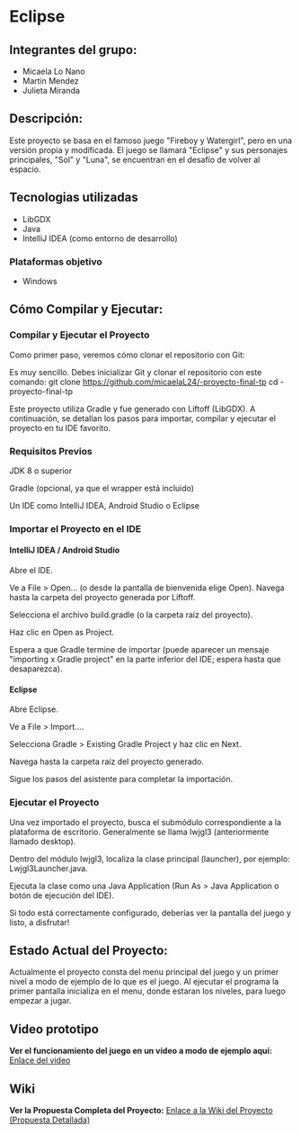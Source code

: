 # Eclipse

## Integrantes del grupo: 
- Micaela Lo Nano 
- Martin Mendez
- Julieta Miranda

## Descripción: 
Este proyecto se basa en el famoso juego "Fireboy y Watergirl", pero en una versión propia y modificada. El juego se llamará "Eclipse" y sus personajes principales, "Sol" y "Luna", se encuentran en el desafío de volver al espacio.

## Tecnologias utilizadas
- LibGDX
- Java
- IntelliJ IDEA (como entorno de desarrollo)

### Plataformas objetivo
- Windows

## Cómo Compilar y Ejecutar: 
### Compilar y Ejecutar el Proyecto
Como primer paso, veremos cómo clonar el repositorio con Git:

Es muy sencillo. Debes inicializar Git y clonar el repositorio con este comando:
git clone https://github.com/micaelaL24/-proyecto-final-tp 
cd -proyecto-final-tp

Este proyecto utiliza Gradle y fue generado con Liftoff (LibGDX). A continuación, se detallan los pasos para importar, compilar y ejecutar el proyecto en tu IDE favorito.

### Requisitos Previos
JDK 8 o superior

Gradle (opcional, ya que el wrapper está incluido)

Un IDE como IntelliJ IDEA, Android Studio o Eclipse

### Importar el Proyecto en el IDE
#### IntelliJ IDEA / Android Studio

Abre el IDE.

Ve a File > Open... (o desde la pantalla de bienvenida elige Open).
Navega hasta la carpeta del proyecto generada por Liftoff.

Selecciona el archivo build.gradle (o la carpeta raíz del proyecto).

Haz clic en Open as Project.

Espera a que Gradle termine de importar (puede aparecer un mensaje "importing x Gradle project" en la parte inferior del IDE; espera hasta que desaparezca).

#### Eclipse
Abre Eclipse.

Ve a File > Import....

Selecciona Gradle > Existing Gradle Project y haz clic en Next.

Navega hasta la carpeta raíz del proyecto generado.

Sigue los pasos del asistente para completar la importación.

### Ejecutar el Proyecto
Una vez importado el proyecto, busca el submódulo correspondiente a la plataforma de escritorio. Generalmente se llama lwjgl3 (anteriormente llamado desktop).

Dentro del módulo lwjgl3, localiza la clase principal (launcher), por ejemplo:
Lwjgl3Launcher.java.

Ejecuta la clase como una Java Application (Run As > Java Application o botón de ejecución del IDE).

Si todo está correctamente configurado, deberías ver la pantalla del juego y listo, a disfrutar!

## Estado Actual del Proyecto: 
Actualmente el proyecto consta del menu principal del juego y un primer nivel a modo de ejemplo de lo que es el juego. 
Al ejecutar el programa la primer pantalla inicializa en el menu, donde estaran los niveles, para luego empezar a jugar.

## Video prototipo
**Ver el funcionamiento del juego en un video a modo de ejemplo aquí:**
[Enlace del video](https://drive.google.com/file/d/1BFSkXIY5ylK4U30uXk4kodMlg2lMtxvx/view?usp=drive_link)

## Wiki
**Ver la Propuesta Completa del Proyecto:** 
[Enlace a la Wiki del Proyecto (Propuesta Detallada)](https://github.com/micaelaL24/-proyecto-final-tp/wiki)
